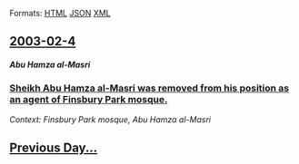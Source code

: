 
Formats: [HTML](2003/02/4/index.html)  [JSON](2003/02/4/index.json)  [XML](2003/02/4/index.xml)  

## [2003-02-4](/news/2003/02/4/index.md)

##### Abu Hamza al-Masri
### [ Sheikh Abu Hamza al-Masri was removed from his position as an agent of Finsbury Park mosque. ](/news/2003/02/4/sheikh-abu-hamza-al-masri-was-removed-from-his-position-as-an-agent-of-finsbury-park-mosque.md)
_Context: Finsbury Park mosque, Abu Hamza al-Masri_

## [Previous Day...](/news/2003/02/3/index.md)

